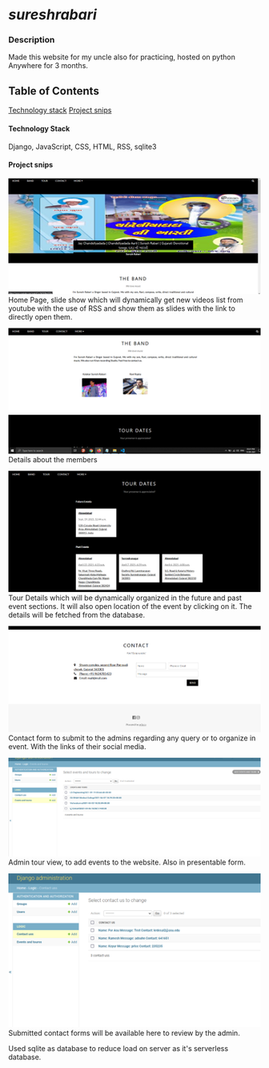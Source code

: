 # *sureshrabari*
### Description
Made this website for my uncle also for practicing, hosted on python Anywhere for 3 months.

## Table of Contents
[Technology stack](#technology-stack)
[Project snips](#project-snips)

#### Technology Stack
Django, JavaScript, CSS, HTML, RSS, sqlite3
#### Project snips
![alt text](https://github.com/IamSpider/sureshrabari/blob/master/imagesforGitHubReadMe/Home.PNG "Home")
Home Page, slide show which will dynamically get new videos list from youtube with the use of RSS and show them as slides with the link to directly open them.


![alt text](https://github.com/IamSpider/sureshrabari/blob/master/imagesforGitHubReadMe/Band.PNG "Band members")
Details about the members

![alt text](https://github.com/IamSpider/sureshrabari/blob/master/imagesforGitHubReadMe/Tour%20Details.PNG "Tour Details")
Tour Details which will be dynamically organized in the future and past event sections. It will also open location of the event by clicking on it. The details will be fetched from the database.

![alt text](https://github.com/IamSpider/sureshrabari/blob/master/imagesforGitHubReadMe/Contact.PNG "Contact Form")
Contact form to submit to the admins regarding any query or to organize in event. With the links of their social media.

![alt text](https://github.com/IamSpider/sureshrabari/blob/master/imagesforGitHubReadMe/Admin%20Tour.PNG "Admin Tour view")
Admin tour view, to add events to the website. Also in presentable form.

![alt text](https://github.com/IamSpider/sureshrabari/blob/master/imagesforGitHubReadMe/Admin%20Contact%20Us%20view.PNG "Admin Contact view")
Submitted contact forms will be available here to review by the admin.


Used sqlite as database to reduce load on server as it's serverless database.